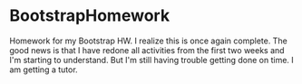 # BootstrapHomework
Homework for my Bootstrap HW.
I realize this is once again complete. The good news is that I have redone all activities from the first two weeks and I'm starting to understand. But I'm still having trouble getting done on time. I am getting a tutor.
